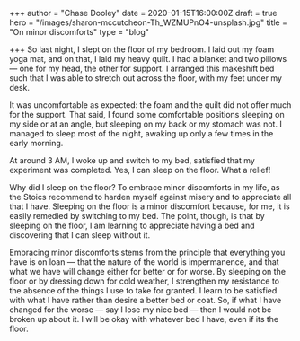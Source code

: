 +++
author = "Chase Dooley"
date = 2020-01-15T16:00:00Z
draft = true
hero = "/images/sharon-mccutcheon-Th_WZMUPnO4-unsplash.jpg"
title = "On minor discomforts"
type = "blog"

+++
So last night, I slept on the floor of my bedroom. I laid out my foam yoga mat, and on that, I laid my heavy quilt. I had a blanket and two pillows — one for my head, the other for support. I arranged this makeshift bed such that I was able to stretch out across the floor, with my feet under my desk.

It was uncomfortable as expected: the foam and the quilt did not offer much for the support. That said, I found some comfortable positions sleeping on my side or at an angle, but sleeping on my back or my stomach was not. I managed to sleep most of the night, awaking up only a few times in the early morning.

At around 3 AM, I woke up and switch to my bed, satisfied that my experiment was completed. Yes, I can sleep on the floor. What a relief!

Why did I sleep on the floor? To embrace minor discomforts in my life, as the Stoics recommend to harden myself against misery and to appreciate all that I have. Sleeping on the floor is a minor discomfort because, for me, it is easily remedied by switching to my bed. The point, though, is that by sleeping on the floor, I am learning to appreciate having a bed and discovering that I can sleep without it.

Embracing minor discomforts stems from the principle that everything you have is on loan — that the nature of the world is impermanence, and that what we have will change either for better or for worse. By sleeping on the floor or by dressing down for cold weather, I strengthen my resistance to the absence of the things I use to take for granted. I learn to be satisfied with what I have rather than desire a better bed or coat. So, if what I have changed for the worse — say I lose my nice bed — then I would not be broken up about it. I will be okay with whatever bed I have, even if its the floor.
